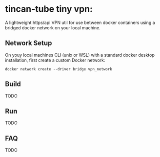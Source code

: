 # tincan-tube tiny vpn: 
A lightweight https/api VPN util for use between docker containers using a bridged docker network on your local machine.

## Network Setup
On youy local machines CLI (unix or WSL) with a standard docker desktop installation, first create a custom Docker network:
```
docker network create --driver bridge vpn_network
```

## Build
TODO

## Run
TODO

## FAQ
TODO